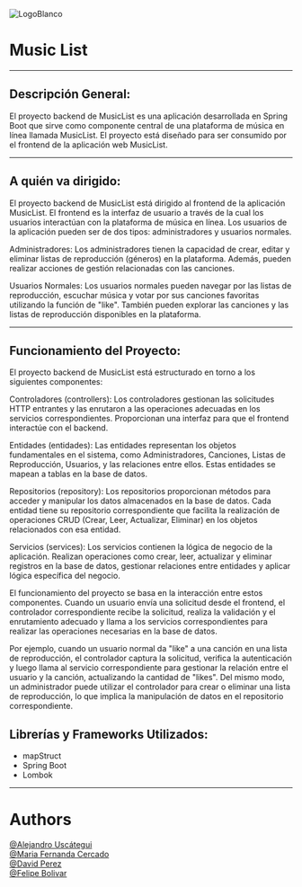 ![LogoBlanco](https://github.com/Uscateguito/proyecto_web/assets/103542486/5f23ee81-4c5b-4f7a-9cb2-08130670809c)

# Music List
___

## Descripción General:

El proyecto backend de MusicList es una aplicación desarrollada en Spring Boot que sirve como componente central de una plataforma de música en línea llamada MusicList. El proyecto está diseñado para ser consumido por el frontend de la aplicación web MusicList. 

<hr>

## A quién va dirigido:

El proyecto backend de MusicList está dirigido al frontend de la aplicación MusicList. El frontend es la interfaz de usuario a través de la cual los usuarios interactúan con la plataforma de música en línea. Los usuarios de la aplicación pueden ser de dos tipos: administradores y usuarios normales.

Administradores: Los administradores tienen la capacidad de crear, editar y eliminar listas de reproducción (géneros) en la plataforma. Además, pueden realizar acciones de gestión relacionadas con las canciones.

Usuarios Normales: Los usuarios normales pueden navegar por las listas de reproducción, escuchar música y votar por sus canciones favoritas utilizando la función de "like". También pueden explorar las canciones y las listas de reproducción disponibles en la plataforma. 

<hr>

## Funcionamiento del Proyecto:

El proyecto backend de MusicList está estructurado en torno a los siguientes componentes:

Controladores (controllers): Los controladores gestionan las solicitudes HTTP entrantes y las enrutaron a las operaciones adecuadas en los servicios correspondientes. Proporcionan una interfaz para que el frontend interactúe con el backend.

Entidades (entidades): Las entidades representan los objetos fundamentales en el sistema, como Administradores, Canciones, Listas de Reproducción, Usuarios, y las relaciones entre ellos. Estas entidades se mapean a tablas en la base de datos.

Repositorios (repository): Los repositorios proporcionan métodos para acceder y manipular los datos almacenados en la base de datos. Cada entidad tiene su repositorio correspondiente que facilita la realización de operaciones CRUD (Crear, Leer, Actualizar, Eliminar) en los objetos relacionados con esa entidad.

Servicios (services): Los servicios contienen la lógica de negocio de la aplicación. Realizan operaciones como crear, leer, actualizar y eliminar registros en la base de datos, gestionar relaciones entre entidades y aplicar lógica específica del negocio.

El funcionamiento del proyecto se basa en la interacción entre estos componentes. Cuando un usuario envía una solicitud desde el frontend, el controlador correspondiente recibe la solicitud, realiza la validación y el enrutamiento adecuado y llama a los servicios correspondientes para realizar las operaciones necesarias en la base de datos.

Por ejemplo, cuando un usuario normal da "like" a una canción en una lista de reproducción, el controlador captura la solicitud, verifica la autenticación y luego llama al servicio correspondiente para gestionar la relación entre el usuario y la canción, actualizando la cantidad de "likes". Del mismo modo, un administrador puede utilizar el controlador para crear o eliminar una lista de reproducción, lo que implica la manipulación de datos en el repositorio correspondiente.

## Librerías y Frameworks Utilizados:

- mapStruct
- Spring Boot
- Lombok
___

# Authors 
[@Alejandro Uscátegui](https://github.com/Uscateguito)<br>
[@Maria Fernanda Cercado](https://github.com/MafeCercado)<br>
[@David Perez](https://github.com/davidfer1112)<br>
[@Felipe Bolivar](https://github.com/FelipeBM1)<br>
